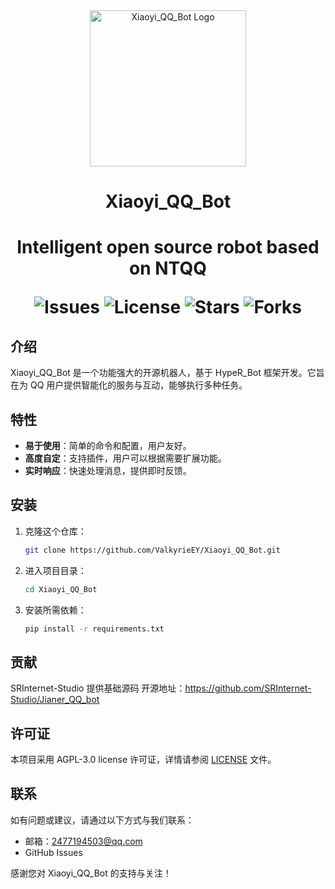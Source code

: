 <div align="center">  
    <img src="https://github.com/user-attachments/assets/4c295469-8cd8-4406-8070-6c096e15a313" alt="Xiaoyi_QQ_Bot Logo" width="250">  
</div>  
<h1><p align="center">Xiaoyi_QQ_Bot</p><h1>
<p align="center">Intelligent open source robot based on NTQQ</p>
<div align="center">     
    <img src="https://img.shields.io/github/issues/ValkyrieEY/Xiaoyi_QQ" alt="Issues" /> 
    <img src="https://img.shields.io/badge/license-AGPL--3.0-blue" alt="License" />  
    <img src="https://img.shields.io/github/stars/ValkyrieEY/Xiaoyi_QQ" alt="Stars" />
    <img src="https://img.shields.io/github/forks/ValkyrieEY/Xiaoyi_QQ" alt="Forks" />  
</div> 

## 介绍  
Xiaoyi_QQ_Bot 是一个功能强大的开源机器人，基于 HypeR_Bot 框架开发。它旨在为 QQ 用户提供智能化的服务与互动，能够执行多种任务。  

## 特性  
- **易于使用**：简单的命令和配置，用户友好。  
- **高度自定**：支持插件，用户可以根据需要扩展功能。  
- **实时响应**：快速处理消息，提供即时反馈。  

## 安装  
1. 克隆这个仓库：  
    ```bash  
    git clone https://github.com/ValkyrieEY/Xiaoyi_QQ_Bot.git  
    ```  
2. 进入项目目录：  
    ```bash  
    cd Xiaoyi_QQ_Bot  
    ```  
3. 安装所需依赖：  
    ```bash  
    pip install -r requirements.txt  
    ```  

## 贡献  
SRInternet-Studio 提供基础源码
开源地址：https://github.com/SRInternet-Studio/Jianer_QQ_bot

## 许可证  
本项目采用 AGPL-3.0 license 许可证，详情请参阅 [LICENSE](LICENSE) 文件。  

## 联系  
如有问题或建议，请通过以下方式与我们联系：  
- 邮箱：2477194503@qq.com 
- GitHub Issues  

感谢您对 Xiaoyi_QQ_Bot 的支持与关注！

